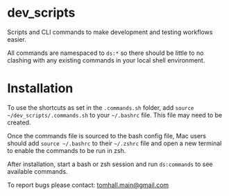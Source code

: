 
# dev_scripts

Scripts and CLI commands to make development and testing workflows easier.

All commands are namespaced to `ds:*` so there should be little to no clashing with any existing commands in your local shell environment.

# Installation

To use the shortcuts as set in the `.commands.sh` folder, add `source ~/dev_scripts/.commands.sh` to your `~/.bashrc` file. This file may need to be created.

Once the commands file is sourced to the bash config file, Mac users should add `source ~/.bashrc` to their `~/.zshrc` file and open a new terminal to enable the commands to be run in zsh.

After installation, start a bash or zsh session and run `ds:commands` to see available commands.

To report bugs please contact: tomhall.main@gmail.com
